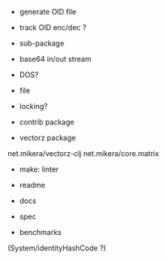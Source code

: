 
- generate OID file
- track OID enc/dec ?
- sub-package
- base64 in/out stream
- DOS?

- file
- locking?

- contrib package
- vectorz package

net.mikera/vectorz-clj
net.mikera/core.matrix

- make: linter

- readme
- docs
- spec
- benchmarks

(System/identityHashCode ?)
